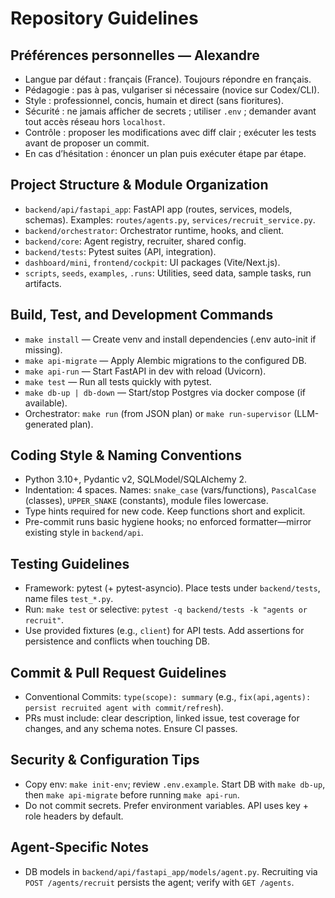 # Repository Guidelines

## Préférences personnelles — Alexandre
- Langue par défaut : français (France). Toujours répondre en français.
- Pédagogie : pas à pas, vulgariser si nécessaire (novice sur Codex/CLI).
- Style : professionnel, concis, humain et direct (sans fioritures).
- Sécurité : ne jamais afficher de secrets ; utiliser `.env` ; demander avant tout accès réseau hors `localhost`.
- Contrôle : proposer les modifications avec diff clair ; exécuter les tests avant de proposer un commit.
- En cas d’hésitation : énoncer un plan puis exécuter étape par étape.

## Project Structure & Module Organization
- `backend/api/fastapi_app`: FastAPI app (routes, services, models, schemas). Examples: `routes/agents.py`, `services/recruit_service.py`.
- `backend/orchestrator`: Orchestrator runtime, hooks, and client.
- `backend/core`: Agent registry, recruiter, shared config.
- `backend/tests`: Pytest suites (API, integration). 
- `dashboard/mini`, `frontend/cockpit`: UI packages (Vite/Next.js).
- `scripts`, `seeds`, `examples`, `.runs`: Utilities, seed data, sample tasks, run artifacts.

## Build, Test, and Development Commands
- `make install` — Create venv and install dependencies (.env auto-init if missing).
- `make api-migrate` — Apply Alembic migrations to the configured DB.
- `make api-run` — Start FastAPI in dev with reload (Uvicorn).
- `make test` — Run all tests quickly with pytest.
- `make db-up | db-down` — Start/stop Postgres via docker compose (if available).
- Orchestrator: `make run` (from JSON plan) or `make run-supervisor` (LLM-generated plan).

## Coding Style & Naming Conventions
- Python 3.10+, Pydantic v2, SQLModel/SQLAlchemy 2.
- Indentation: 4 spaces. Names: `snake_case` (vars/functions), `PascalCase` (classes), `UPPER_SNAKE` (constants), module files lowercase.
- Type hints required for new code. Keep functions short and explicit.
- Pre-commit runs basic hygiene hooks; no enforced formatter—mirror existing style in `backend/api`.

## Testing Guidelines
- Framework: pytest (+ pytest-asyncio). Place tests under `backend/tests`, name files `test_*.py`.
- Run: `make test` or selective: `pytest -q backend/tests -k "agents or recruit"`.
- Use provided fixtures (e.g., `client`) for API tests. Add assertions for persistence and conflicts when touching DB.

## Commit & Pull Request Guidelines
- Conventional Commits: `type(scope): summary` (e.g., `fix(api,agents): persist recruited agent with commit/refresh`).
- PRs must include: clear description, linked issue, test coverage for changes, and any schema notes. Ensure CI passes.

## Security & Configuration Tips
- Copy env: `make init-env`; review `.env.example`. Start DB with `make db-up`, then `make api-migrate` before running `make api-run`.
- Do not commit secrets. Prefer environment variables. API uses key + role headers by default.

## Agent-Specific Notes
- DB models in `backend/api/fastapi_app/models/agent.py`. Recruiting via `POST /agents/recruit` persists the agent; verify with `GET /agents`.
